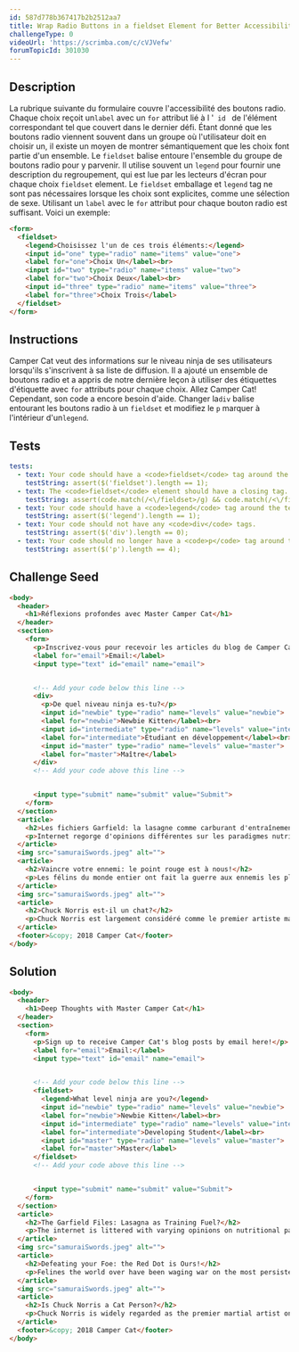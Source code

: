 ```yaml
---
id: 587d778b367417b2b2512aa7
title: Wrap Radio Buttons in a fieldset Element for Better Accessibility
challengeType: 0
videoUrl: 'https://scrimba.com/c/cVJVefw'
forumTopicId: 301030
---
```


## Description
<section id='description'>
La rubrique suivante du formulaire couvre l'accessibilité des boutons radio. Chaque choix reçoit un<code>label</code> avec un <code>for</code> attribut lié à l '<code> id </code> de l'élément correspondant tel que couvert dans le dernier défi. Étant donné que les boutons radio viennent souvent dans un groupe où l'utilisateur doit en choisir un, il existe un moyen de montrer sémantiquement que les choix font partie d'un ensemble.
Le <code>fieldset</code> balise entoure l'ensemble du groupe de boutons radio pour y parvenir. Il utilise souvent un <code>legend</code> pour fournir une description du regroupement, qui est lue par les lecteurs d'écran pour chaque choix <code>fieldset</code> element.
Le <code>fieldset</code> emballage et <code>legend</code> tag ne sont pas nécessaires lorsque les choix sont explicites, comme une sélection de sexe. Utilisant un <code>label</code> avec le <code>for</code> attribut pour chaque bouton radio est suffisant.
Voici un exemple:

```html
<form>
  <fieldset>
    <legend>Choisissez l'un de ces trois éléments:</legend>
    <input id="one" type="radio" name="items" value="one">
    <label for="one">Choix Un</label><br>
    <input id="two" type="radio" name="items" value="two">
    <label for="two">Choix Deux</label><br>
    <input id="three" type="radio" name="items" value="three">
    <label for="three">Choix Trois</label>
  </fieldset>
</form>
```

</section>

## Instructions
<section id='instructions'>
Camper Cat veut des informations sur le niveau ninja de ses utilisateurs lorsqu'ils s'inscrivent à sa liste de diffusion. Il a ajouté un ensemble de boutons radio et a appris de notre dernière leçon à utiliser des étiquettes d'étiquette avec <code>for</code> attributs pour chaque choix. Allez Camper Cat! Cependant, son code a encore besoin d'aide. Changer la<code>div</code> balise entourant les boutons radio à un <code>fieldset</code> et modifiez le <code>p</code> marquer à l'intérieur d'un<code>legend</code>.
</section>

## Tests
<section id='tests'>

```yml
tests:
  - text: Your code should have a <code>fieldset</code> tag around the radio button set.
    testString: assert($('fieldset').length == 1);
  - text: The <code>fieldset</code> element should have a closing tag.
    testString: assert(code.match(/<\/fieldset>/g) && code.match(/<\/fieldset>/g).length === code.match(/<fieldset>/g).length);
  - text: Your code should have a <code>legend</code> tag around the text asking what level ninja a user is.
    testString: assert($('legend').length == 1);
  - text: Your code should not have any <code>div</code> tags.
    testString: assert($('div').length == 0);
  - text: Your code should no longer have a <code>p</code> tag around the text asking what level ninja a user is.
    testString: assert($('p').length == 4);

```

</section>

## Challenge Seed
<section id='challengeSeed'>

<div id='html-seed'>

```html
<body>
  <header>
    <h1>Réflexions profondes avec Master Camper Cat</h1>
  </header>
  <section>
    <form>
      <p>Inscrivez-vous pour recevoir les articles du blog de Camper Cat par e-mail ici!</p>
      <label for="email">Email:</label>
      <input type="text" id="email" name="email">


      <!-- Add your code below this line -->
      <div>
        <p>De quel niveau ninja es-tu?</p>
        <input id="newbie" type="radio" name="levels" value="newbie">
        <label for="newbie">Newbie Kitten</label><br>
        <input id="intermediate" type="radio" name="levels" value="intermediate">
        <label for="intermediate">Étudiant en développement</label><br>
        <input id="master" type="radio" name="levels" value="master">
        <label for="master">Maître</label>
      </div>
      <!-- Add your code above this line -->


      <input type="submit" name="submit" value="Submit">
    </form>
  </section>
  <article>
    <h2>Les fichiers Garfield: la lasagne comme carburant d'entraînement?</h2>
    <p>Internet regorge d'opinions différentes sur les paradigmes nutritionnels, de la paléo de l'herbe à chat aux nettoyages des boules de poils. Mais tournons notre attention vers un carburant de fitness souvent négligé, et examinons le trifecta protéine-carb-NOM qu'est la lasagne ...</p>
  </article>
  <img src="samuraiSwords.jpeg" alt="">
  <article>
    <h2>Vaincre votre ennemi: le point rouge est à nous!</h2>
    <p>Les félins du monde entier ont fait la guerre aux ennemis les plus persistants. Ce Némésis rouge combine à la fois une furtivité rusée et une vitesse d'éclair. Mais bon sang, chers combattants, notre heure de victoire pourrait bientôt approcher ...</p>
  </article>
  <img src="samuraiSwords.jpeg" alt="">
  <article>
    <h2>Chuck Norris est-il un chat?</h2>
    <p>Chuck Norris est largement considéré comme le premier artiste martial de la planète, et c'est une coïncidence complète quiconque en désaccord avec ce fait disparaît mystérieusement peu de temps après. Mais la vraie question est, est-il un chat? ...</p>
  </article>
  <footer>&copy; 2018 Camper Cat</footer>
</body>
```

</div>



</section>

## Solution
<section id='solution'>

```html
<body>
  <header>
    <h1>Deep Thoughts with Master Camper Cat</h1>
  </header>
  <section>
    <form>
      <p>Sign up to receive Camper Cat's blog posts by email here!</p>
      <label for="email">Email:</label>
      <input type="text" id="email" name="email">


      <!-- Add your code below this line -->
      <fieldset>
        <legend>What level ninja are you?</legend>
        <input id="newbie" type="radio" name="levels" value="newbie">
        <label for="newbie">Newbie Kitten</label><br>
        <input id="intermediate" type="radio" name="levels" value="intermediate">
        <label for="intermediate">Developing Student</label><br>
        <input id="master" type="radio" name="levels" value="master">
        <label for="master">Master</label>
      </fieldset>
      <!-- Add your code above this line -->


      <input type="submit" name="submit" value="Submit">
    </form>
  </section>
  <article>
    <h2>The Garfield Files: Lasagna as Training Fuel?</h2>
    <p>The internet is littered with varying opinions on nutritional paradigms, from catnip paleo to hairball cleanses. But let's turn our attention to an often overlooked fitness fuel, and examine the protein-carb-NOM trifecta that is lasagna...</p>
  </article>
  <img src="samuraiSwords.jpeg" alt="">
  <article>
    <h2>Defeating your Foe: the Red Dot is Ours!</h2>
    <p>Felines the world over have been waging war on the most persistent of foes. This red nemesis combines both cunning stealth and lightening speed. But chin up, fellow fighters, our time for victory may soon be near...</p>
  </article>
  <img src="samuraiSwords.jpeg" alt="">
  <article>
    <h2>Is Chuck Norris a Cat Person?</h2>
    <p>Chuck Norris is widely regarded as the premier martial artist on the planet, and it's a complete coincidence anyone who disagrees with this fact mysteriously disappears soon after. But the real question is, is he a cat person?...</p>
  </article>
  <footer>&copy; 2018 Camper Cat</footer>
</body>
```

</section>
